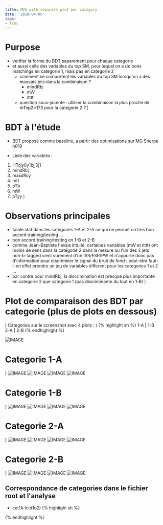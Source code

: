 ```yaml
---
title: MVA with separate plot per category
date: '2018-04-06'
tags:
- fcnc
---
```

# Purpose

* verifier la forme du BDT separement pour chaque categorie
* et aussi celle des variables du top SM, pour lequel on a de bons matchings en categorie 1, mais pas en categorie 2
  * comment se comportent les variables du top SM lorsqu'on a des mauvais jets dans la combinaison ? 
    * mindRbj
    * mW
    * mtt
  * question sous-jacente : utiliser la combinaison la plus proche de mTop2=173 pour la categorie 2 ?
)
# BDT à l'étude

* BDT proposé comme baseline, a partir des optimisations sur MG:Sherpa h019

* Liste des variables :

1. HTcjy0y1bjj0j1
2. mindRbj
3. maxdRcy
4. mtt
5. pTb
6. mW
7. pTyy
)
# Observations principales

- faible stat dans les categories 1-A et 2-A ce qui ne permet un tres bon accord training/testing ...
- bon accord training/testing en 1-B et 2-B
- comme Jean-Baptiste l'avais intuité, certaines variables (mW et mtt) ont moins de sens dans la catégorie 2 dans la mesure ou l'un des 2 jets non-b-tagged vient surement d'un ISR/FSR/PW et n'apporte donc pas d'information pour discriminer le signal du bruit de fond : peut-etre faut-il en effet prendre un jeu de variables different pour les categories 1 et 2 ...
- par contre pour mindRbj, la discrimination est presque plus importante en categorie 2 que categorie 1 (pas discriminante du tout en 1-B)
)
# Plot de comparaison des BDT par categorie (plus de plots en dessous)
)
Categories sur le screenshot avec 4 plots :
)
{% highlight sh %}
1-A      |      1-B
2-A      |      2-B
{% endhighlight %}

![IMAGE](/images/q/61EFAE6D42BC81AF429CC1B78F9A84DD.jpg)
# Categorie 1-A
)
![IMAGE](/images/q/58A641622733F7743417593E5CC43659.jpg)
![IMAGE](/images/q/F3FF2FAC83DF8EDAE60191A0D1F62BFD.jpg)
![IMAGE](/images/q/8FC0473EB7BC40673CEFD0B9A139193A.jpg)
![IMAGE](/images/q/F1110CD2760D064885357B570B22B898.jpg)
# Categorie 1-B
)
![IMAGE](/images/q/234C83DBBE074BF53D307739195C2662.jpg)
![IMAGE](/images/q/D7524232FECE11C31E9D8B1E043FCEB4.jpg)
![IMAGE](/images/q/73DC9036A09A86725F70442BE4BCDA36.jpg)
![IMAGE](/images/q/DD9F424B996802F3B19BFD4ADF9F2031.jpg)
# Categorie 2-A
)
![IMAGE](/images/q/C20C9B3C6D26E1DB05DB85E088CB1214.jpg)
![IMAGE](/images/q/4E769A6317A9A5D862972FC8B4D8F248.jpg)
![IMAGE](/images/q/04F54AC9FC94B6EA5E838B49B5199B77.jpg)
![IMAGE](/images/q/8D75BFD7D669527BA3C4482A27400865.jpg)
# Categorie 2-B
)
![IMAGE](/images/q/9172142E3B42812F177EA5D95D77806D.jpg)
![IMAGE](/images/q/59EE94353D4C9C420495BD12A06EC773.jpg)
![IMAGE](/images/q/030DC6E326B30250B6B1061D51FD47BD.jpg)
![IMAGE](/images/q/79041CBA776AD07CCDCB243B12258C80.jpg)
## Correspondance de categories dans le fichier root et l'analyse

- cat1A fold1o2)
{% highlight sh %}
<SubMethod Index="0" Method="BDT::BDTCat_1o2_tagcat_1_sel_1" Cut="(((EventNumberMod2%2&gt;-0.5)&amp;&amp;(EventNumberMod2%2&lt;0.5))&amp;&amp;(tagcat==1))&amp;&amp;(mTopSM&gt;=120&amp;&amp;mTopSM&lt;=220)" Variables="pTyy:mW:mtt:pTb:maxdRcy:mindRbj:HTcjy0y1bjj0j1">
<SubMethod Index="1" Method="BDT::BDTCat_1o2_tagcat_1_sel_2" Cut="(((EventNumberMod2%2&gt;-0.5)&amp;&amp;(EventNumberMod2%2&lt;0.5))&amp;&amp;(tagcat==1))&amp;&amp;(mTopSM&lt;120||mTopSM&gt;220)" Variables="pTyy:mW:mtt:pTb:maxdRcy:mindRbj:HTcjy0y1bjj0j1">
<SubMethod Index="2" Method="BDT::BDTCat_2o2_tagcat_1_sel_1" Cut="(((EventNumberMod2%2&gt;0.5)&amp;&amp;(EventNumberMod2%2&lt;1.5))&amp;&amp;(tagcat==1))&amp;&amp;(mTopSM&gt;=120&amp;&amp;mTopSM&lt;=220)" Variables="pTyy:mW:mtt:pTb:maxdRcy:mindRbj:HTcjy0y1bjj0j1">
<SubMethod Index="3" Method="BDT::BDTCat_2o2_tagcat_1_sel_2" Cut="(((EventNumberMod2%2&gt;0.5)&amp;&amp;(EventNumberMod2%2&lt;1.5))&amp;&amp;(tagcat==1))&amp;&amp;(mTopSM&lt;120||mTopSM&gt;220)" Variables="pTyy:mW:mtt:pTb:maxdRcy:mindRbj:HTcjy0y1bjj0j1">
<SubMethod Index="4" Method="BDT::BDTCat_1o2_tagcat_2_sel_1" Cut="(((EventNumberMod2%2&gt;-0.5)&amp;&amp;(EventNumberMod2%2&lt;0.5))&amp;&amp;(tagcat==2))&amp;&amp;(mTopSM&gt;=120&amp;&amp;mTopSM&lt;=220)" Variables="pTyy:mW:mtt:pTb:maxdRcy:mindRbj:HTcjy0y1bjj0j1">
<SubMethod Index="5" Method="BDT::BDTCat_1o2_tagcat_2_sel_2" Cut="(((EventNumberMod2%2&gt;-0.5)&amp;&amp;(EventNumberMod2%2&lt;0.5))&amp;&amp;(tagcat==2))&amp;&amp;(mTopSM&lt;120||mTopSM&gt;220)" Variables="pTyy:mW:mtt:pTb:maxdRcy:mindRbj:HTcjy0y1bjj0j1">
<SubMethod Index="6" Method="BDT::BDTCat_2o2_tagcat_2_sel_1" Cut="(((EventNumberMod2%2&gt;0.5)&amp;&amp;(EventNumberMod2%2&lt;1.5))&amp;&amp;(tagcat==2))&amp;&amp;(mTopSM&gt;=120&amp;&amp;mTopSM&lt;=220)" Variables="pTyy:mW:mtt:pTb:maxdRcy:mindRbj:HTcjy0y1bjj0j1">
<SubMethod Index="7" Method="BDT::BDTCat_2o2_tagcat_2_sel_2" Cut="(((EventNumberMod2%2&gt;0.5)&amp;&amp;(EventNumberMod2%2&lt;1.5))&amp;&amp;(tagcat==2))&amp;&amp;(mTopSM&lt;120||mTopSM&gt;220)" Variables="pTyy:mW:mtt:pTb:maxdRcy:mindRbj:HTcjy0y1bjj0j1">
{% endhighlight %}

